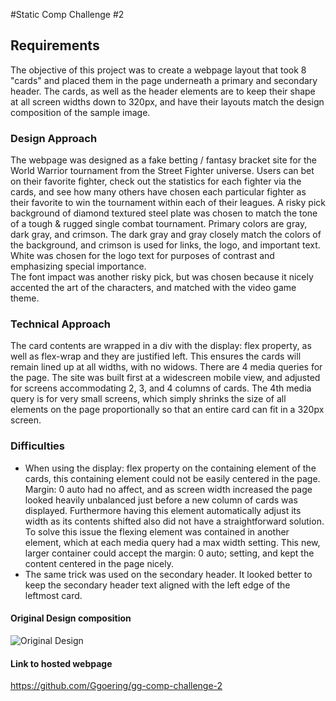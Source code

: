 #Static Comp Challenge #2

## Requirements  
The objective of this project was to create a webpage layout that took 8 "cards" and placed them in the page underneath a primary and secondary header.  The cards, as well as the header elements are to keep their shape at all screen widths down to 320px, and have their layouts match the design composition of the sample image.  

### Design Approach  
The webpage was designed as a fake betting / fantasy bracket site for the World Warrior tournament from the Street Fighter universe.  Users can bet on their favorite fighter, check out the statistics for each fighter via the cards, and see how many others have chosen each particular fighter as their favorite to win the tournament within each of their leagues.  A risky pick background of diamond textured steel plate was chosen to match the tone of a tough & rugged single combat tournament.  Primary colors are gray, dark gray, and crimson.  The dark gray and gray closely match the colors of the background, and crimson is used for links, the logo, and important text.  White was chosen for the logo text for purposes of contrast and emphasizing special importance.  
The font impact was another risky pick, but was chosen because it nicely accented the art of the characters, and matched with the video game theme.

### Technical Approach  
The card contents are wrapped in a div with the display: flex property, as well as flex-wrap and they are justified left.  This ensures the cards will remain lined up at all widths, with no widows.  There are 4 media queries for the page.  The site was built first at a widescreen mobile view, and adjusted for screens accommodating 2, 3, and 4 columns of cards.  The 4th media query is for very small screens, which simply shrinks the size of all elements on the page proportionally so that an entire card can fit in a 320px screen.  

### Difficulties
 * When using the display: flex property on the containing element of the cards, this containing element could not be easily centered in the page.  Margin: 0 auto had no affect, and as screen width increased the page looked heavily unbalanced just before a new column of cards was displayed.  Furthermore having this element automatically adjust its width as its contents shifted also did not have a straightforward solution.  To solve this issue the flexing element was contained in another element, which at each media query had a max width setting.  This new, larger container could accept the margin: 0 auto; setting, and kept the content centered in the page nicely.  
 * The same trick was used on the secondary header.  It looked better to keep the secondary header text aligned with the left edge of the leftmost card.


#### Original Design composition
![Original Design](https://github.com/Ggoering/gg-comp-challenge-2/blob/master/photos-icons/static-com-challenge-2-prototype.jpg?raw=true)

#### Link to hosted webpage
https://github.com/Ggoering/gg-comp-challenge-2
